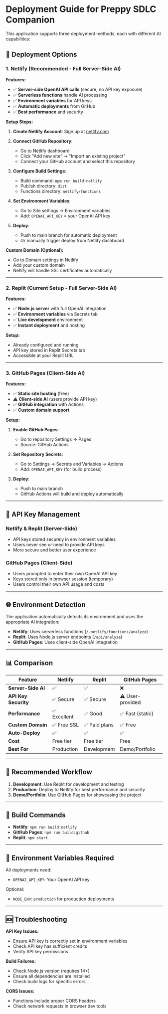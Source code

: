 # Deployment Guide for Preppy SDLC Companion

This application supports three deployment methods, each with different AI capabilities:

## 🚀 **Deployment Options**

### **1. Netlify (Recommended - Full Server-Side AI)**

**Features:**
- ✅ **Server-side OpenAI API calls** (secure, no API key exposure)
- ✅ **Serverless functions** handle AI processing
- ✅ **Environment variables** for API keys
- ✅ **Automatic deployments** from GitHub
- ✅ **Best performance** and security

**Setup Steps:**
1. **Create Netlify Account**: Sign up at [netlify.com](https://netlify.com)

2. **Connect GitHub Repository**:
   - Go to Netlify dashboard
   - Click "Add new site" → "Import an existing project"
   - Connect your GitHub account and select this repository

3. **Configure Build Settings**:
   - Build command: `npm run build:netlify`
   - Publish directory: `dist`
   - Functions directory: `netlify/functions`

4. **Set Environment Variables**:
   - Go to Site settings → Environment variables
   - Add: `OPENAI_API_KEY` = your OpenAI API key

5. **Deploy**:
   - Push to main branch for automatic deployment
   - Or manually trigger deploy from Netlify dashboard

**Custom Domain (Optional):**
- Go to Domain settings in Netlify
- Add your custom domain
- Netlify will handle SSL certificates automatically

---

### **2. Replit (Current Setup - Full Server-Side AI)**

**Features:**
- ✅ **Node.js server** with full OpenAI integration
- ✅ **Environment variables** via Secrets tab
- ✅ **Live development** environment
- ✅ **Instant deployment** and hosting

**Setup:**
- Already configured and running
- API key stored in Replit Secrets tab
- Accessible at your Replit URL

---

### **3. GitHub Pages (Client-Side AI)**

**Features:**
- ✅ **Static site hosting** (free)
- ⚠️ **Client-side AI** (users provide API key)
- ✅ **GitHub integration** with Actions
- ✅ **Custom domain support**

**Setup:**
1. **Enable GitHub Pages**:
   - Go to repository Settings → Pages
   - Source: GitHub Actions

2. **Set Repository Secrets**:
   - Go to Settings → Secrets and Variables → Actions
   - Add: `OPENAI_API_KEY` (for build process)

3. **Deploy**:
   - Push to main branch
   - GitHub Actions will build and deploy automatically

---

## 🔑 **API Key Management**

### **Netlify & Replit (Server-Side)**
- API keys stored securely in environment variables
- Users never see or need to provide API keys
- More secure and better user experience

### **GitHub Pages (Client-Side)**
- Users prompted to enter their own OpenAI API key
- Keys stored only in browser session (temporary)
- Users control their own API usage and costs

---

## 🌐 **Environment Detection**

The application automatically detects its environment and uses the appropriate AI integration:

- **Netlify**: Uses serverless functions (`/.netlify/functions/analyze`)
- **Replit**: Uses Node.js server endpoints (`/api/analyze`)
- **GitHub Pages**: Uses client-side OpenAI integration

---

## 📊 **Comparison**

| Feature | Netlify | Replit | GitHub Pages |
|---------|---------|---------|--------------|
| **Server-Side AI** | ✅ | ✅ | ❌ |
| **API Key Security** | ✅ Secure | ✅ Secure | ⚠️ User-provided |
| **Performance** | ✅ Excellent | ✅ Good | ✅ Fast (static) |
| **Custom Domain** | ✅ Free SSL | ✅ Paid plans | ✅ Free |
| **Auto-Deploy** | ✅ | ✅ | ✅ |
| **Cost** | Free tier | Free tier | Free |
| **Best For** | Production | Development | Demo/Portfolio |

---

## 🎯 **Recommended Workflow**

1. **Development**: Use Replit for development and testing
2. **Production**: Deploy to Netlify for best performance and security
3. **Demo/Portfolio**: Use GitHub Pages for showcasing the project

---

## 🔧 **Build Commands**

- **Netlify**: `npm run build:netlify`
- **GitHub Pages**: `npm run build:github`
- **Replit**: `npm start`

---

## 📝 **Environment Variables Required**

All deployments need:
- `OPENAI_API_KEY`: Your OpenAI API key

Optional:
- `NODE_ENV`: `production` for production deployments

---

## 🆘 **Troubleshooting**

**API Key Issues:**
- Ensure API key is correctly set in environment variables
- Check API key has sufficient credits
- Verify API key permissions

**Build Failures:**
- Check Node.js version (requires 14+)
- Ensure all dependencies are installed
- Check build logs for specific errors

**CORS Issues:**
- Functions include proper CORS headers
- Check network requests in browser dev tools